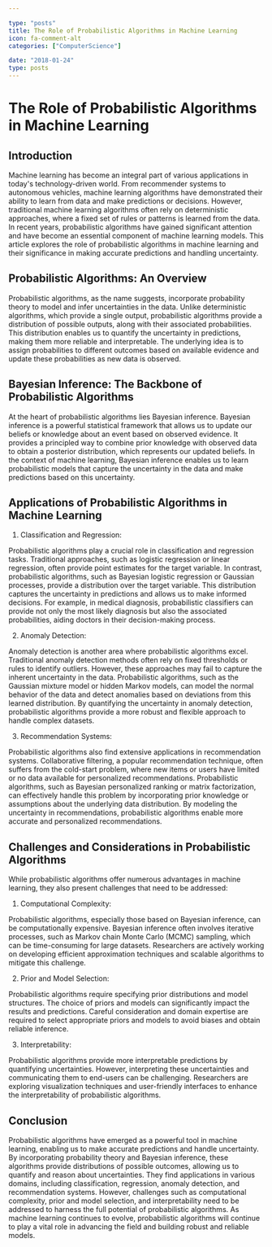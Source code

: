 ```yaml
---

type: "posts"
title: The Role of Probabilistic Algorithms in Machine Learning
icon: fa-comment-alt
categories: ["ComputerScience"]

date: "2018-01-24"
type: posts
---
```





# The Role of Probabilistic Algorithms in Machine Learning

## Introduction

Machine learning has become an integral part of various applications in today's technology-driven world. From recommender systems to autonomous vehicles, machine learning algorithms have demonstrated their ability to learn from data and make predictions or decisions. However, traditional machine learning algorithms often rely on deterministic approaches, where a fixed set of rules or patterns is learned from the data. In recent years, probabilistic algorithms have gained significant attention and have become an essential component of machine learning models. This article explores the role of probabilistic algorithms in machine learning and their significance in making accurate predictions and handling uncertainty.

## Probabilistic Algorithms: An Overview

Probabilistic algorithms, as the name suggests, incorporate probability theory to model and infer uncertainties in the data. Unlike deterministic algorithms, which provide a single output, probabilistic algorithms provide a distribution of possible outputs, along with their associated probabilities. This distribution enables us to quantify the uncertainty in predictions, making them more reliable and interpretable. The underlying idea is to assign probabilities to different outcomes based on available evidence and update these probabilities as new data is observed.

## Bayesian Inference: The Backbone of Probabilistic Algorithms

At the heart of probabilistic algorithms lies Bayesian inference. Bayesian inference is a powerful statistical framework that allows us to update our beliefs or knowledge about an event based on observed evidence. It provides a principled way to combine prior knowledge with observed data to obtain a posterior distribution, which represents our updated beliefs. In the context of machine learning, Bayesian inference enables us to learn probabilistic models that capture the uncertainty in the data and make predictions based on this uncertainty.

## Applications of Probabilistic Algorithms in Machine Learning

1. Classification and Regression:

Probabilistic algorithms play a crucial role in classification and regression tasks. Traditional approaches, such as logistic regression or linear regression, often provide point estimates for the target variable. In contrast, probabilistic algorithms, such as Bayesian logistic regression or Gaussian processes, provide a distribution over the target variable. This distribution captures the uncertainty in predictions and allows us to make informed decisions. For example, in medical diagnosis, probabilistic classifiers can provide not only the most likely diagnosis but also the associated probabilities, aiding doctors in their decision-making process.

2. Anomaly Detection:

Anomaly detection is another area where probabilistic algorithms excel. Traditional anomaly detection methods often rely on fixed thresholds or rules to identify outliers. However, these approaches may fail to capture the inherent uncertainty in the data. Probabilistic algorithms, such as the Gaussian mixture model or hidden Markov models, can model the normal behavior of the data and detect anomalies based on deviations from this learned distribution. By quantifying the uncertainty in anomaly detection, probabilistic algorithms provide a more robust and flexible approach to handle complex datasets.

3. Recommendation Systems:

Probabilistic algorithms also find extensive applications in recommendation systems. Collaborative filtering, a popular recommendation technique, often suffers from the cold-start problem, where new items or users have limited or no data available for personalized recommendations. Probabilistic algorithms, such as Bayesian personalized ranking or matrix factorization, can effectively handle this problem by incorporating prior knowledge or assumptions about the underlying data distribution. By modeling the uncertainty in recommendations, probabilistic algorithms enable more accurate and personalized recommendations.

## Challenges and Considerations in Probabilistic Algorithms

While probabilistic algorithms offer numerous advantages in machine learning, they also present challenges that need to be addressed:

1. Computational Complexity:

Probabilistic algorithms, especially those based on Bayesian inference, can be computationally expensive. Bayesian inference often involves iterative processes, such as Markov chain Monte Carlo (MCMC) sampling, which can be time-consuming for large datasets. Researchers are actively working on developing efficient approximation techniques and scalable algorithms to mitigate this challenge.

2. Prior and Model Selection:

Probabilistic algorithms require specifying prior distributions and model structures. The choice of priors and models can significantly impact the results and predictions. Careful consideration and domain expertise are required to select appropriate priors and models to avoid biases and obtain reliable inference.

3. Interpretability:

Probabilistic algorithms provide more interpretable predictions by quantifying uncertainties. However, interpreting these uncertainties and communicating them to end-users can be challenging. Researchers are exploring visualization techniques and user-friendly interfaces to enhance the interpretability of probabilistic algorithms.

## Conclusion

Probabilistic algorithms have emerged as a powerful tool in machine learning, enabling us to make accurate predictions and handle uncertainty. By incorporating probability theory and Bayesian inference, these algorithms provide distributions of possible outcomes, allowing us to quantify and reason about uncertainties. They find applications in various domains, including classification, regression, anomaly detection, and recommendation systems. However, challenges such as computational complexity, prior and model selection, and interpretability need to be addressed to harness the full potential of probabilistic algorithms. As machine learning continues to evolve, probabilistic algorithms will continue to play a vital role in advancing the field and building robust and reliable models.